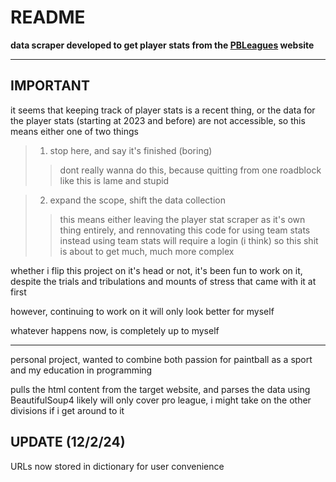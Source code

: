# README

**data scraper developed to get player stats from the [PBLeagues](https://pbleagues.com/) website**

-----------------------------------------------------------------------------------------

## IMPORTANT

it seems that keeping track of player stats is a recent thing, or the data for the player stats (starting at 2023 and before) are not accessible, so this means either one of two things

> 1. stop here, and say it's finished (boring)
>> dont really wanna do this, because quitting from one roadblock like this is lame and stupid

> 2. expand the scope, shift the data collection
>> this means either leaving the player stat scraper as it's own thing entirely, and rennovating this code for using team stats instead
>> using team stats will require a login (i think) so this shit is about to get much, much more complex

whether i flip this project on it's head or not, it's been fun to work on it, despite the trials and tribulations and mounts of stress that came with it at first

however, continuing to work on it will only look better for myself

whatever happens now, is completely up to myself

-----------------------------------------------------------------------------------------

personal project, wanted to combine both passion for paintball as a sport and my education in programming

pulls the html content from the target website, and parses the data using BeautifulSoup4
likely will only cover pro league, i might take on the other divisions if i get around to it

## UPDATE (12/2/24)

URLs now stored in dictionary for user convenience